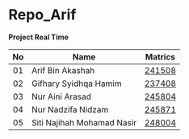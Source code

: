 # Repo_Arif
**Project Real Time** 



| No | Name | Matrics |
|:-----:|-----|:-----:|
| 01 | Arif Bin Akashah | [241508](https://github.com/STIW3054-A181/Repo_Arif/tree/241508) |
| 02 | Gifhary Syidhqa Hamim | [237408](https://github.com/STIW3054-A181/Repo_Arif/tree/237408) |
| 03 | Nur Aini Arasad | [245804](https://github.com/STIW3054-A181/Repo_Arif/tree/245804) |
| 04 | Nur Nadzifa Nidzam | [245871](https://github.com/STIW3054-A181/Repo_Arif/tree/245871) |
| 05 | Siti Najihah Mohamad Nasir | [248004](https://github.com/STIW3054-A181/Repo_Arif/tree/248004) |


